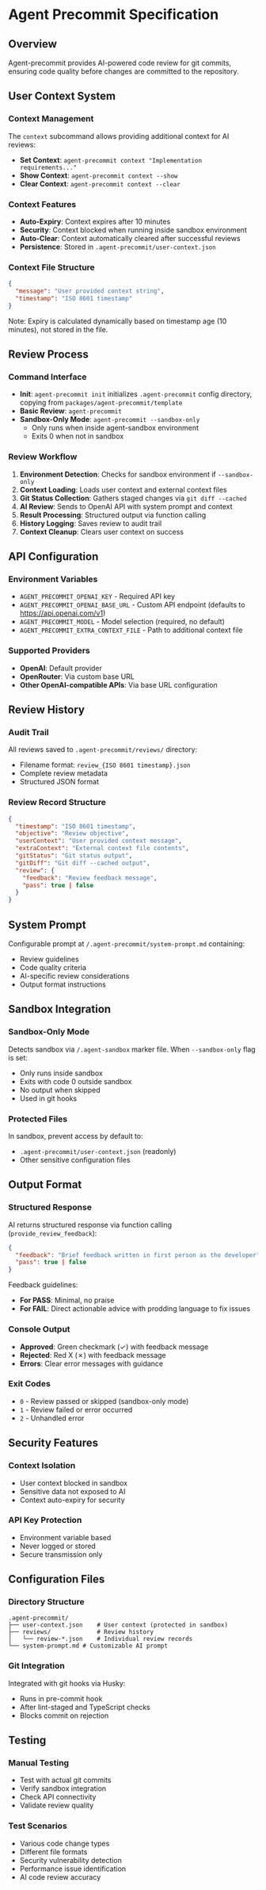 # Agent Precommit Specification

## Overview

Agent-precommit provides AI-powered code review for git commits, ensuring code quality before changes are committed to the repository.

## User Context System

### Context Management

The `context` subcommand allows providing additional context for AI reviews:

- **Set Context**: `agent-precommit context "Implementation requirements..."`
- **Show Context**: `agent-precommit context --show`
- **Clear Context**: `agent-precommit context --clear`

### Context Features

- **Auto-Expiry**: Context expires after 10 minutes
- **Security**: Context blocked when running inside sandbox environment
- **Auto-Clear**: Context automatically cleared after successful reviews
- **Persistence**: Stored in `.agent-precommit/user-context.json`

### Context File Structure

```json
{
  "message": "User provided context string",
  "timestamp": "ISO 8601 timestamp"
}
```

Note: Expiry is calculated dynamically based on timestamp age (10 minutes), not stored in the file.

## Review Process

### Command Interface

- **Init**: `agent-precommit init` initializes `.agent-precommit` config directory, copying from `packages/agent-precommit/template`
- **Basic Review**: `agent-precommit`
- **Sandbox-Only Mode**: `agent-precommit --sandbox-only`
  - Only runs when inside agent-sandbox environment
  - Exits 0 when not in sandbox

### Review Workflow

1. **Environment Detection**: Checks for sandbox environment if `--sandbox-only`
2. **Context Loading**: Loads user context and external context files
3. **Git Status Collection**: Gathers staged changes via `git diff --cached`
4. **AI Review**: Sends to OpenAI API with system prompt and context
5. **Result Processing**: Structured output via function calling
6. **History Logging**: Saves review to audit trail
7. **Context Cleanup**: Clears user context on success

## API Configuration

### Environment Variables

- `AGENT_PRECOMMIT_OPENAI_KEY` - Required API key
- `AGENT_PRECOMMIT_OPENAI_BASE_URL` - Custom API endpoint (defaults to https://api.openai.com/v1)
- `AGENT_PRECOMMIT_MODEL` - Model selection (required, no default)
- `AGENT_PRECOMMIT_EXTRA_CONTEXT_FILE` - Path to additional context file

### Supported Providers

- **OpenAI**: Default provider
- **OpenRouter**: Via custom base URL
- **Other OpenAI-compatible APIs**: Via base URL configuration

## Review History

### Audit Trail

All reviews saved to `.agent-precommit/reviews/` directory:

- Filename format: `review_{ISO 8601 timestamp}.json`
- Complete review metadata
- Structured JSON format

### Review Record Structure

```json
{
  "timestamp": "ISO 8601 timestamp",
  "objective": "Review objective",
  "userContext": "User provided context message",
  "extraContext": "External context file contents",
  "gitStatus": "Git status output",
  "gitDiff": "Git diff --cached output",
  "review": {
    "feedback": "Review feedback message",
    "pass": true | false
  }
}
```

## System Prompt

Configurable prompt at `/.agent-precommit/system-prompt.md` containing:

- Review guidelines
- Code quality criteria
- AI-specific review considerations
- Output format instructions

## Sandbox Integration

### Sandbox-Only Mode

Detects sandbox via `/.agent-sandbox` marker file. When `--sandbox-only` flag is set:

- Only runs inside sandbox
- Exits with code 0 outside sandbox
- No output when skipped
- Used in git hooks

### Protected Files

In sandbox, prevent access by default to:

- `.agent-precommit/user-context.json` (readonly)
- Other sensitive configuration files

## Output Format

### Structured Response

AI returns structured response via function calling (`provide_review_feedback`):

```json
{
  "feedback": "Brief feedback written in first person as the developer",
  "pass": true | false
}
```

Feedback guidelines:

- **For PASS**: Minimal, no praise
- **For FAIL**: Direct actionable advice with prodding language to fix issues

### Console Output

- **Approved**: Green checkmark (✓) with feedback message
- **Rejected**: Red X (✗) with feedback message
- **Errors**: Clear error messages with guidance

### Exit Codes

- `0` - Review passed or skipped (sandbox-only mode)
- `1` - Review failed or error occurred
- `2` - Unhandled error

## Security Features

### Context Isolation

- User context blocked in sandbox
- Sensitive data not exposed to AI
- Context auto-expiry for security

### API Key Protection

- Environment variable based
- Never logged or stored
- Secure transmission only

## Configuration Files

### Directory Structure

```
.agent-precommit/
├── user-context.json    # User context (protected in sandbox)
├── reviews/             # Review history
│   └── review-*.json    # Individual review records
└── system-prompt.md # Customizable AI prompt
```

### Git Integration

Integrated with git hooks via Husky:

- Runs in pre-commit hook
- After lint-staged and TypeScript checks
- Blocks commit on rejection

## Testing

### Manual Testing

- Test with actual git commits
- Verify sandbox integration
- Check API connectivity
- Validate review quality

### Test Scenarios

- Various code change types
- Different file formats
- Security vulnerability detection
- Performance issue identification
- AI code review accuracy
